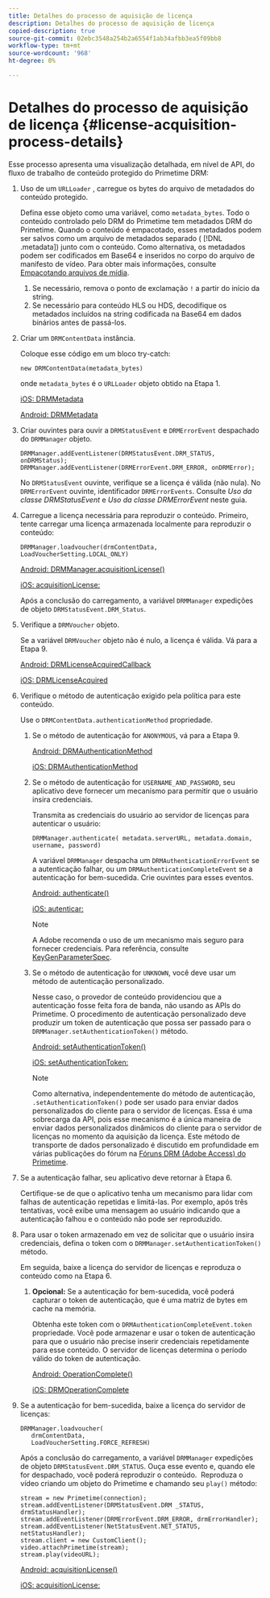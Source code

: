 ```yaml
---
title: Detalhes do processo de aquisição de licença
description: Detalhes do processo de aquisição de licença
copied-description: true
source-git-commit: 02ebc3548a254b2a6554f1ab34afbb3ea5f09bb8
workflow-type: tm+mt
source-wordcount: '968'
ht-degree: 0%

---
```


# Detalhes do processo de aquisição de licença {#license-acquisition-process-details}

Esse processo apresenta uma visualização detalhada, em nível de API, do fluxo de trabalho de conteúdo protegido do Primetime DRM:

1. Uso de um `URLLoader` , carregue os bytes do arquivo de metadados do conteúdo protegido.

   Defina esse objeto como uma variável, como `metadata_bytes`. Todo o conteúdo controlado pelo DRM do Primetime tem metadados DRM do Primetime. Quando o conteúdo é empacotado, esses metadados podem ser salvos como um arquivo de metadados separado ( [!DNL .metadata]) junto com o conteúdo. Como alternativa, os metadados podem ser codificados em Base64 e inseridos no corpo do arquivo de manifesto de vídeo. Para obter mais informações, consulte [Empacotando arquivos de mídia](../protecting-content/packaging-media-overview/packaging-media-files.md).
   1. Se necessário, remova o ponto de exclamação `!` a partir do início da string.
   1. Se necessário para conteúdo HLS ou HDS, decodifique os metadados incluídos na string codificada na Base64 em dados binários antes de passá-los.
1. Criar um `DRMContentData` instância.

   Coloque esse código em um bloco try-catch:

   ```
   new DRMContentData(metadata_bytes)
   ```

   onde `metadata_bytes` é o `URLLoader` objeto obtido na Etapa 1.

   [iOS: DRMMetadata](https://help.adobe.com/en_US/primetime/api/drm-apis/client/ios/interface_d_r_m_metadata.html)

   [Android: DRMMetadata](https://help.adobe.com/en_US/primetime/api/drm-apis/client/android/index.html)

1. Criar ouvintes para ouvir a `DRMStatusEvent` e `DRMErrorEvent` despachado do `DRMManager` objeto.

   ```
   DRMManager.addEventListener(DRMStatusEvent.DRM_STATUS, onDRMStatus); 
   DRMManager.addEventListener(DRMErrorEvent.DRM_ERROR, onDRMError);
   ```

   No `DRMStatusEvent` ouvinte, verifique se a licença é válida (não nula). No `DRMErrorEvent` ouvinte, identificador `DRMErrorEvents`. Consulte *Uso da classe DRMStatusEvent* e *Uso da classe DRMErrorEvent* neste guia.

1. Carregue a licença necessária para reproduzir o conteúdo.
Primeiro, tente carregar uma licença armazenada localmente para reproduzir o conteúdo:

   ```
   DRMManager.loadvoucher(drmContentData, LoadVoucherSetting.LOCAL_ONLY)
   ```

   [Android: DRMManager.acquisitionLicense()](https://help.adobe.com/en_US/primetime/api/drm-apis/client/android/com/adobe/ave/drm/DRMManager.html#acquireLicense(com.adobe.ave.drm.DRMMetadata,%20com.adobe.ave.drm.DRMAcquireLicenseSettings,%20com.adobe.ave.drm.DRMOperationErrorCallback,%20com.adobe.ave.drm.DRMLicenseAcquiredCallback))

   [iOS: acquisitionLicense:](https://help.adobe.com/en_US/primetime/api/drm-apis/client/ios/interface_d_r_m_manager.html#a52accb5ed5b49d6e5d91277d78279f1b)

   Após a conclusão do carregamento, a variável `DRMManager` expedições de objeto `DRMStatusEvent.DRM_Status`.

1. Verifique a `DRMVoucher` objeto.


   Se a variável `DRMVoucher` objeto não é nulo, a licença é válida. Vá para a Etapa 9.

   [Android: DRMLicenseAcquiredCallback](https://help.adobe.com/en_US/primetime/api/drm-apis/client/android/com/adobe/ave/drm/DRMLicenseAcquiredCallback.html)

   [iOS: DRMLicenseAcquired](https://help.adobe.com/en_US/primetime/api/drm-apis/client/ios/_d_r_m_interface_8h.html#afe5a9e3a003f312ee268d9b00927fa6d)
1. Verifique o método de autenticação exigido pela política para este conteúdo.

   Use o `DRMContentData.authenticationMethod` propriedade.
   1. Se o método de autenticação for `ANONYMOUS`, vá para a Etapa 9. 

      [Android: DRMAuthenticationMethod](https://help.adobe.com/en_US/primetime/api/drm-apis/client/android/index.html?com/adobe/ave/drm/DRMLicenseAcquiredCallback.html)

      [iOS: DRMAuthenticationMethod](https://help.adobe.com/en_US/primetime/api/drm-apis/client/ios/_d_r_m_interface_8h.html#a2003f29af93898b52a4123c2dd92c457)
   1. Se o método de autenticação for `USERNAME_AND_PASSWORD`, seu aplicativo deve fornecer um mecanismo para permitir que o usuário insira credenciais.

      Transmita as credenciais do usuário ao servidor de licenças para autenticar o usuário:

      ```
      DRMManager.authenticate( metadata.serverURL, metadata.domain, username, password)
      ```

      A variável `DRMManager` despacha um `DRMAuthenticationErrorEvent` se a autenticação falhar, ou um `DRMAuthenticationCompleteEvent` se a autenticação for bem-sucedida. Crie ouvintes para esses eventos.

      [Android: authenticate()](https://help.adobe.com/en_US/primetime/api/drm-apis/client/android/com/adobe/ave/drm/DRMManager.html#authenticate(com.adobe.ave.drm.DRMMetadata,%20java.lang.String,%20java.lang.String,%20java.lang.String,%20java.lang.String,%20com.adobe.ave.drm.DRMOperationErrorCallback,%20com.adobe.ave.drm.DRMAuthenticationCompleteCallback))

      [iOS: autenticar:](https://help.adobe.com/en_US/primetime/api/drm-apis/client/ios/interface_d_r_m_manager.html#a169c1441f196a834094a8e0f5ecb4aca)

      >[!NOTE]
      >
      >A Adobe recomenda o uso de um mecanismo mais seguro para fornecer credenciais. Para referência, consulte [KeyGenParameterSpec](https://developer.android.com/reference/android/security/keystore/KeyGenParameterSpec.html).

   1. Se o método de autenticação for `UNKNOWN`, você deve usar um método de autenticação personalizado.

      Nesse caso, o provedor de conteúdo providenciou que a autenticação fosse feita fora de banda, não usando as APIs do Primetime. O procedimento de autenticação personalizado deve produzir um token de autenticação que possa ser passado para o `DRMManager.setAuthenticationToken()` método.

      [Android: setAuthenticationToken()](https://help.adobe.com/en_US/primetime/api/drm-apis/client/android/com/adobe/ave/drm/DRMManager.html#setAuthenticationToken(com.adobe.ave.drm.DRMMetadata,%20java.lang.String,%20byte[],%20com.adobe.ave.drm.DRMOperationErrorCallback,%20com.adobe.ave.drm.DRMOperationCompleteCallback))

      [iOS: setAuthenticationToken:](https://help.adobe.com/en_US/primetime/api/drm-apis/client/ios/interface_d_r_m_manager.html#a17884b5d9bcc5b0b39503f61140f9b09)

      >[!NOTE]
      >
      >Como alternativa, independentemente do método de autenticação, `.setAuthenticationToken()` pode ser usado para enviar dados personalizados do cliente para o servidor de licenças. Essa é uma sobrecarga da API, pois esse mecanismo é a única maneira de enviar dados personalizados dinâmicos do cliente para o servidor de licenças no momento da aquisição da licença. Este método de transporte de dados personalizado é discutido em profundidade em várias publicações do fórum na [Fóruns DRM (Adobe Access) do Primetime](https://forums.adobe.com/community/adobe_access).

1. Se a autenticação falhar, seu aplicativo deve retornar à Etapa 6.

   Certifique-se de que o aplicativo tenha um mecanismo para lidar com falhas de autenticação repetidas e limitá-las. Por exemplo, após três tentativas, você exibe uma mensagem ao usuário indicando que a autenticação falhou e o conteúdo não pode ser reproduzido.
1. Para usar o token armazenado em vez de solicitar que o usuário insira credenciais, defina o token com o `DRMManager.setAuthenticationToken()` método.

   Em seguida, baixe a licença do servidor de licenças e reproduza o conteúdo como na Etapa 6.
   1. **Opcional:** Se a autenticação for bem-sucedida, você poderá capturar o token de autenticação, que é uma matriz de bytes em cache na memória.

      Obtenha este token com o `DRMAuthenticationCompleteEvent.token` propriedade. Você pode armazenar e usar o token de autenticação para que o usuário não precise inserir credenciais repetidamente para esse conteúdo. O servidor de licenças determina o período válido do token de autenticação.

      [Android: OperationComplete()](https://help.adobe.com/en_US/primetime/api/drm-apis/client/android/com/adobe/ave/drm/DRMOperationCompleteCallback.html)

      [iOS: DRMOperationComplete](https://help.adobe.com/en_US/primetime/api/drm-apis/client/ios/_d_r_m_interface_8h.html#a5f2392ec6661b51bf7b0df71cd514731)
1. Se a autenticação for bem-sucedida, baixe a licença do servidor de licenças:

   ```
   DRMManager.loadvoucher( 
      drmContentData, 
      LoadVoucherSetting.FORCE_REFRESH)
   ```

   Após a conclusão do carregamento, a variável `DRMManager` expedições de objeto `DRMStatusEvent.DRM_STATUS`. Ouça esse evento e, quando ele for despachado, você poderá reproduzir o conteúdo.  Reproduza o vídeo criando um objeto do Primetime e chamando seu `play()` método:

   ```
   stream = new Primetime(connection); 
   stream.addEventListener(DRMStatusEvent.DRM _STATUS, drmStatusHandler); 
   stream.addEventListener(DRMErrorEvent.DRM_ERROR, drmErrorHandler); 
   stream.addEventListener(NetStatusEvent.NET_STATUS, netStatusHandler); 
   stream.client = new CustomClient(); 
   video.attachPrimetime(stream); 
   stream.play(videoURL);
   ```

   [Android: acquisitionLicense()](https://help.adobe.com/en_US/primetime/api/drm-apis/client/android/com/adobe/ave/drm/DRMManager.html#acquireLicense(com.adobe.ave.drm.DRMMetadata,%20com.adobe.ave.drm.DRMAcquireLicenseSettings,%20com.adobe.ave.drm.DRMOperationErrorCallback,%20com.adobe.ave.drm.DRMLicenseAcquiredCallback))

   [iOS: acquisitionLicense:](https://help.adobe.com/en_US/primetime/api/drm-apis/client/ios/interface_d_r_m_manager.html#a52accb5ed5b49d6e5d91277d78279f1b)
